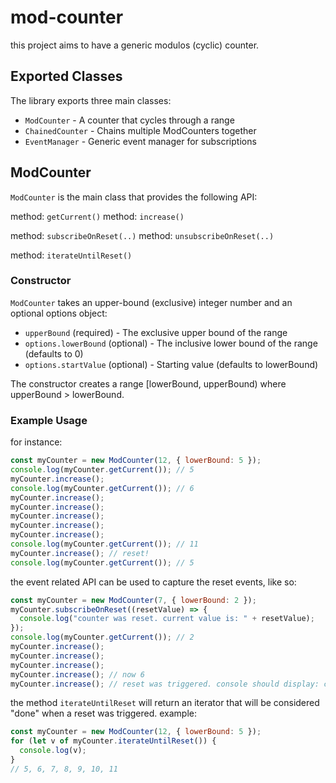 # mod-counter

this project aims to have a generic modulos (cyclic) counter.

## Exported Classes

The library exports three main classes:
- `ModCounter` - A counter that cycles through a range
- `ChainedCounter` - Chains multiple ModCounters together
- `EventManager` - Generic event manager for subscriptions

## ModCounter

`ModCounter` is the main class that provides the following API:

method: `getCurrent()`
method: `increase()`

method: `subscribeOnReset(..)`
method: `unsubscribeOnReset(..)`

method: `iterateUntilReset()`

### Constructor

`ModCounter` takes an upper-bound (exclusive) integer number and an optional options object:
- `upperBound` (required) - The exclusive upper bound of the range
- `options.lowerBound` (optional) - The inclusive lower bound of the range (defaults to 0)
- `options.startValue` (optional) - Starting value (defaults to lowerBound)

The constructor creates a range [lowerBound, upperBound) where upperBound > lowerBound.

### Example Usage

for instance:
```javascript
const myCounter = new ModCounter(12, { lowerBound: 5 });
console.log(myCounter.getCurrent()); // 5
myCounter.increase(); 
console.log(myCounter.getCurrent()); // 6
myCounter.increase(); 
myCounter.increase(); 
myCounter.increase(); 
myCounter.increase(); 
myCounter.increase(); 
console.log(myCounter.getCurrent()); // 11
myCounter.increase(); // reset! 
console.log(myCounter.getCurrent()); // 5
```

the event related API can be used to capture the reset events, like so:
```javascript
const myCounter = new ModCounter(7, { lowerBound: 2 });
myCounter.subscribeOnReset((resetValue) => {
  console.log("counter was reset. current value is: " + resetValue);
});
console.log(myCounter.getCurrent()); // 2
myCounter.increase();
myCounter.increase();
myCounter.increase();
myCounter.increase(); // now 6
myCounter.increase(); // reset was triggered. console should display: counter was reset. current value is: 2

```

the method `iterateUntilReset` will return an iterator that will be considered "done" when a reset was triggered.
example:
```javascript
const myCounter = new ModCounter(12, { lowerBound: 5 });
for (let v of myCounter.iterateUntilReset()) {
  console.log(v);
}
// 5, 6, 7, 8, 9, 10, 11

```
